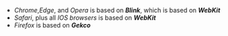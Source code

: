 - *Chrome*,*Edge*, and *Opera* is based on ***Blink***, which is based on ***WebKit***
- *Safari*, plus all *IOS browsers* is based on ***WebKit***
- *Firefox* is based on ***Gekco***